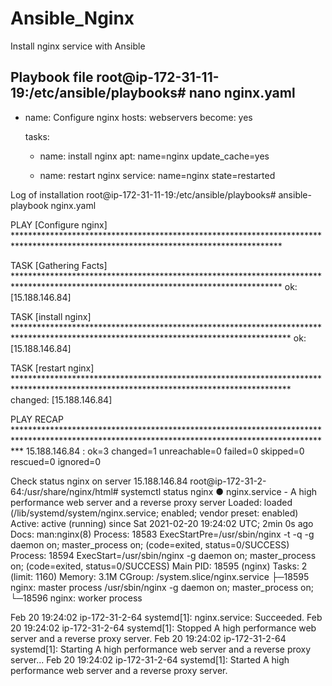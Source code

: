 # Ansible_Nginx

Install nginx service with Ansible

Playbook file
root@ip-172-31-11-19:/etc/ansible/playbooks# nano nginx.yaml
---
- name: Configure nginx
  hosts: webservers
  become: yes

  tasks:

    - name: install nginx
      apt: name=nginx update_cache=yes

    - name: restart nginx
      service: name=nginx state=restarted


Log of installation
root@ip-172-31-11-19:/etc/ansible/playbooks# ansible-playbook nginx.yaml

PLAY [Configure nginx] *************************************************************************************************************************************

TASK [Gathering Facts] *************************************************************************************************************************************
ok: [15.188.146.84]

TASK [install nginx] ***************************************************************************************************************************************
ok: [15.188.146.84]

TASK [restart nginx] ***************************************************************************************************************************************
changed: [15.188.146.84]

PLAY RECAP *************************************************************************************************************************************************
15.188.146.84              : ok=3    changed=1    unreachable=0    failed=0    skipped=0    rescued=0    ignored=0



Check status nginx on server 15.188.146.84 
root@ip-172-31-2-64:/usr/share/nginx/html# systemctl status nginx
● nginx.service - A high performance web server and a reverse proxy server
     Loaded: loaded (/lib/systemd/system/nginx.service; enabled; vendor preset: enabled)
     Active: active (running) since Sat 2021-02-20 19:24:02 UTC; 2min 0s ago
       Docs: man:nginx(8)
    Process: 18583 ExecStartPre=/usr/sbin/nginx -t -q -g daemon on; master_process on; (code=exited, status=0/SUCCESS)
    Process: 18594 ExecStart=/usr/sbin/nginx -g daemon on; master_process on; (code=exited, status=0/SUCCESS)
   Main PID: 18595 (nginx)
      Tasks: 2 (limit: 1160)
     Memory: 3.1M
     CGroup: /system.slice/nginx.service
             ├─18595 nginx: master process /usr/sbin/nginx -g daemon on; master_process on;
             └─18596 nginx: worker process

Feb 20 19:24:02 ip-172-31-2-64 systemd[1]: nginx.service: Succeeded.
Feb 20 19:24:02 ip-172-31-2-64 systemd[1]: Stopped A high performance web server and a reverse proxy server.
Feb 20 19:24:02 ip-172-31-2-64 systemd[1]: Starting A high performance web server and a reverse proxy server...
Feb 20 19:24:02 ip-172-31-2-64 systemd[1]: Started A high performance web server and a reverse proxy server.
